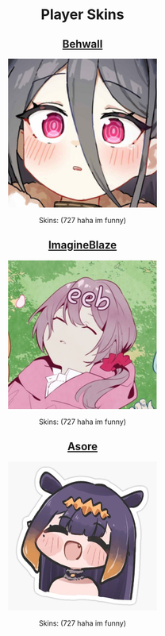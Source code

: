 <h1 align=center>Player Skins</h1>

<div align=center>
  <h2><a href="./behwall/readme.md">Behwall</a></h2>
  <img src="./behwall/images/avatar/4980135.jpeg" width="300"></img>
  <p>Skins: (727 haha im funny)</p>

  <h2><a href="./imagineBlaze/readme.md">ImagineBlaze</a></h2>
  <img src="./imagineBlaze/images/avatar/55240.jpeg" width="300"></img>
  <p>Skins: (727 haha im funny)</p>

  <h2><a href="./asore/readme.md">Asore</a></h2>
  <img src="./asore/images/avatar/406407.jpeg"></img>
  <p>Skins: (727 haha im funny)</p>

</div>
